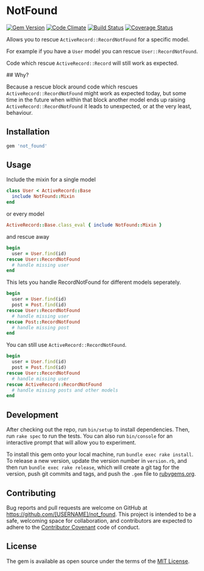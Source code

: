 # NotFound

[![Gem Version](https://badge.fury.io/rb/not_found.png)](http://badge.fury.io/rb/not_found)
[![Code Climate](https://codeclimate.com/github/krisleech/not_found.png)](https://codeclimate.com/github/krisleech/not_found)
[![Build Status](https://travis-ci.org/krisleech/not_found.png?branch=master)](https://travis-ci.org/krisleech/not_found)
[![Coverage Status](https://coveralls.io/repos/krisleech/not_found/badge.png?branch=master)](https://coveralls.io/r/krisleech/not_found?branch=master)

Allows you to rescue `ActiveRecord::RecordNotFound` for a specific model.

For example if you have a `User` model you can rescue `User::RecordNotFound`.

Code which rescue `ActiveRecord::Record` will still work as expected.

## Why?

Because a rescue block around code which rescues `ActiveRecord::RecordNotFound`
might work as expected today, but some time in the future when within that
block another model ends up raising `ActiveRecord::RecordNotFound` it leads to
unexpected, or at the very least, behaviour.

## Installation

```ruby
gem 'not_found'
```

## Usage

Include the mixin for a single model

```ruby
class User < ActiveRecord::Base
  include NotFound::Mixin
end
```

or every model

```ruby
ActiveRecord::Base.class_eval { include NotFound::Mixin }
```

and rescue away

```ruby
begin
  user = User.find(id)
rescue User::RecordNotFound
  # handle missing user
end
```

This lets you handle RecordNotFound for different models seperately.

```ruby
begin
  user = User.find(id)
  post = Post.find(id)
rescue User::RecordNotFound
  # handle missing user
rescue Post::RecordNotFound
  # handle missing post
end
```

You can still use `ActiveRecord::RecordNotFound`.

```ruby
begin
  user = User.find(id)
  post = Post.find(id)
rescue User::RecordNotFound
  # handle missing user
rescue ActiveRecord::RecordNotFound
  # handle missing posts and other models
end
```

## Development

After checking out the repo, run `bin/setup` to install dependencies. Then, run `rake spec` to run the tests. You can also run `bin/console` for an interactive prompt that will allow you to experiment.

To install this gem onto your local machine, run `bundle exec rake install`. To release a new version, update the version number in `version.rb`, and then run `bundle exec rake release`, which will create a git tag for the version, push git commits and tags, and push the `.gem` file to [rubygems.org](https://rubygems.org).

## Contributing

Bug reports and pull requests are welcome on GitHub at https://github.com/[USERNAME]/not_found. This project is intended to be a safe, welcoming space for collaboration, and contributors are expected to adhere to the [Contributor Covenant](contributor-covenant.org) code of conduct.


## License

The gem is available as open source under the terms of the [MIT License](http://opensource.org/licenses/MIT).

